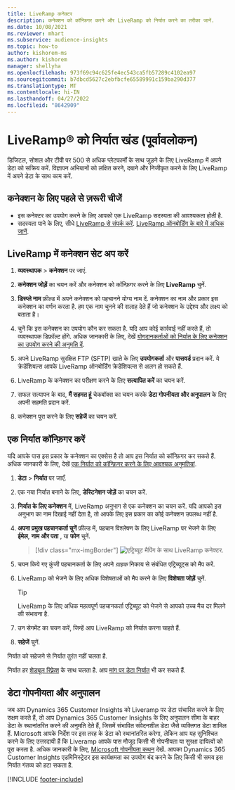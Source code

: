 ```yaml
---
title: LiveRamp कनेक्टर
description: कनेक्शन को कॉन्फ़िगर करने और LiveRamp को निर्यात करने का तरीका जानें.
ms.date: 10/08/2021
ms.reviewer: mhart
ms.subservice: audience-insights
ms.topic: how-to
author: kishorem-ms
ms.author: kishorem
manager: shellyha
ms.openlocfilehash: 973f69c94c625fe4ec543ca5fb57289c4102ea97
ms.sourcegitcommit: b7dbcd5627c2ebfbcfe65589991c159ba290d377
ms.translationtype: MT
ms.contentlocale: hi-IN
ms.lasthandoff: 04/27/2022
ms.locfileid: "8642909"
---
```

# <a name="export-segments-to-liverampreg-preview"></a>LiveRamp&reg; को निर्यात खंड (पूर्वावलोकन)

डिजिटल, सोशल और टीवी पर 500 से अधिक प्लेटफार्मों के साथ जुड़ने के लिए LiveRamp में अपने डेटा को सक्रिय करें. विज्ञापन अभियानों को लक्षित करने, दबाने और निजीकृत करने के लिए LiveRamp में अपने डेटा के साथ काम करें.

## <a name="prerequisites-for-a-connection"></a>कनेक्शन के लिए पहले से ज़रूरी चीजें

- इस कनेक्टर का उपयोग करने के लिए आपको एक LiveRamp सदस्यता की आवश्यकता होती है.
- सदस्यता पाने के लिए, सीधे [LiveRamp से संपर्क करें](https://liveramp.com/contact/). [LiveRamp ऑनबोर्डिंग के बारे में अधिक जानें](https://liveramp.com/our-platform/data-onboarding/).

## <a name="set-up-connection-to-liveramp"></a>LiveRamp में कनेक्शन सेट अप करें

1. **व्यवस्थापक** > **कनेक्शन** पर जाएं.

1. **कनेक्शन जोड़ें** का चयन करें और कनेक्शन को कॉन्फ़िगर करने के लिए **LiveRamp** चुनें.

1. **डिस्प्ले नाम** फ़ील्ड में अपने कनेक्शन को पहचानने योग्य नाम दें. कनेक्शन का नाम और प्रकार इस कनेक्शन का वर्णन करता है. हम एक नाम चुनने की सलाह देते हैं जो कनेक्शन के उद्देश्य और लक्ष्य को बताता है।

1. चुनें कि इस कनेक्शन का उपयोग कौन कर सकता है. यदि आप कोई कार्रवाई नहीं करते हैं, तो व्यवस्थापक डिफ़ॉल्ट होंगे. अधिक जानकारी के लिए, देखें [योगदानकर्ताओं को निर्यात के लिए कनेक्शन का उपयोग करने की अनुमति दें](connections.md#allow-contributors-to-use-a-connection-for-exports).

1. अपने LiveRamp सुरक्षित FTP (SFTP) खाते के लिए **उपयोगकर्ता** और **पासवर्ड** प्रदान करें.
ये क्रेडेंशियल्स आपके LiveRamp ऑनबोर्डिंग क्रेडेंशियल्स से अलग हो सकते हैं.

1. LiveRamp के कनेक्शन का परीक्षण करने के लिए **सत्यापित करें** का चयन करें.

1. सफल सत्यापन के बाद,  **मैं सहमत हूं**  चेकबॉक्स का चयन करके **डेटा गोपनीयता और अनुपालन** के लिए अपनी सहमति प्रदान करें.

1. कनेक्शन पूरा करने के लिए **सहेजें** का चयन करें.

## <a name="configure-an-export"></a>एक निर्यात कॉन्फ़िगर करें

यदि आपके पास इस प्रकार के कनेक्शन का एक्सेस है तो आप इस निर्यात को कॉन्फ़िगर कर सकते हैं. अधिक जानकारी के लिए, देखें [एक निर्यात को कॉन्फ़िगर करने के लिए आवश्यक अनुमतियां](export-destinations.md#set-up-a-new-export).

1. **डेटा** > **निर्यात** पर जाएँ.

1. एक नया निर्यात बनाने के लिए, **डेस्टिनेशन जोड़ें** का चयन करें.

1. **निर्यात के लिए कनेक्शन** में, LiveRamp अनुभाग से एक कनेक्शन का चयन करें. यदि आपको इस अनुभाग का नाम दिखाई नहीं देता है, तो आपके लिए इस प्रकार का कोई कनेक्शन उपलब्ध नहीं है.

1. **अपना प्रमुख पहचानकर्ता चुनें** फ़ील्ड में, पहचान विश्लेषण के लिए LiveRamp पर भेजने के लिए **ईमेल**, **नाम और पता** , या **फोन** चुनें.
   > [!div class="mx-imgBorder"]
   > ![एट्रिब्यूट मैपिंग के साथ LiveRamp कनेक्टर.](media/export-liveramp-segments.png "एट्रिब्यूट मैपिंग के साथ LiveRamp कनेक्टर")

1. चयन किये गए कुंजी पहचानकर्ता के लिए अपने *ग्राहक* निकाय से संबंधित एट्रिब्यूट्स को मैप करें.

1. LiveRamp को भेजने के लिए अधिक विशेषताओं को मैप करने के लिए **विशेषता जोड़ें** चुनें.

   > [!TIP]
   > LiveRamp के लिए अधिक महत्वपूर्ण पहचानकर्ता एट्रिब्यूट को भेजने से आपको उच्च मैच दर मिलने की संभावना है.

1. उन सेगमेंट का चयन करें, जिन्हें आप LiveRamp को निर्यात करना चाहते हैं.

1. **सहेजें** चुनें.

निर्यात को सहेजने से निर्यात तुरंत नहीं चलता है.

निर्यात हर [शेड्यूल रिफ़्रेश](system.md#schedule-tab) के साथ चलता है. आप [मांग पर डेटा निर्यात](export-destinations.md#run-exports-on-demand) भी कर सकते हैं. 


## <a name="data-privacy-and-compliance"></a>डेटा गोपनीयता और अनुपालन

जब आप Dynamics 365 Customer Insights को Liveramp पर डेटा संचारित करने के लिए सक्षम करते हैं, तो आप Dynamics 365 Customer Insights के लिए अनुपालन सीमा के बाहर डेटा के स्थानांतरित करने की अनुमति देते हैं, जिसमें संभावित संवेदनशील डेटा जैसे व्यक्तिगत डेटा शामिल हैं. Microsoft आपके निर्देश पर इस तरह के डेटा को स्थानांतरित करेगा, लेकिन आप यह सुनिश्चित करने के लिए उत्तरदायी हैं कि Liveramp आपके पास मौजूद किसी भी गोपनीयता या सुरक्षा दायित्वों को पूरा करता है. अधिक जानकारी के लिए, [Microsoft गोपनीयता कथन](https://go.microsoft.com/fwlink/?linkid=396732) देखें.
आपका Dynamics 365 Customer Insights एडमिनिस्ट्रेटर इस कार्यक्षमता का उपयोग बंद करने के लिए किसी भी समय इस निर्यात गंतव्य को हटा सकता है.

[!INCLUDE [footer-include](includes/footer-banner.md)]
